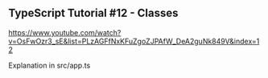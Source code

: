 ## TypeScript Tutorial #12 - Classes

https://www.youtube.com/watch?v=OsFwOzr3_sE&list=PLzAGFfNxKFuZgoZJPAfW_DeA2guNk849V&index=12

Explanation in src/app.ts
